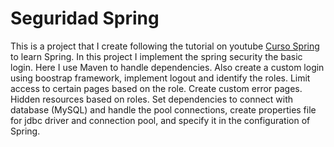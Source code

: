 # Seguridad Spring

This is a project that I create following the tutorial on youtube [Curso Spring][def] to learn Spring.
In this project I implement the spring security the basic login. Here I use Maven to handle dependencies.
Also create a custom login using boostrap framework, implement logout and identify the roles. 
Limit access to certain pages based on the role. Create custom error pages. Hidden resources based on roles.
Set dependencies to connect with database (MySQL) and handle the pool connections, create properties file for jdbc driver 
and connection pool, and specify it in the configuration of Spring.

[def]: https://www.youtube.com/playlist?list=PLU8oAlHdN5Blq85GIxtKjIXdfHPksV_Hm